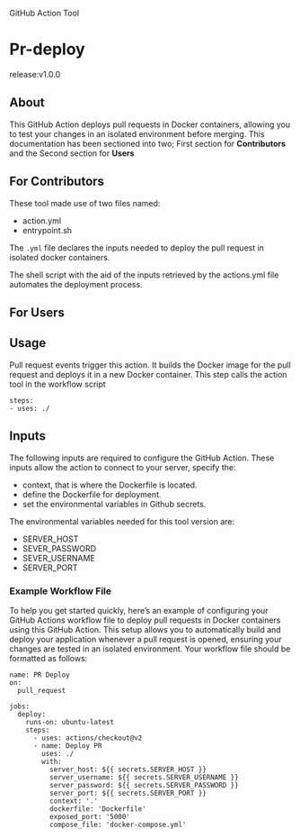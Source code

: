  GitHub Action Tool
 # Pr-deploy
release:v1.0.0

## About
This GitHub Action deploys pull requests in Docker containers, allowing you to test your changes in an isolated environment before merging. This documentation has been sectioned into two; First section for **Contributors** and the Second section for **Users**

**For Contributors**
----------------------------------------------------------------------------------------------------------------------
These tool made use of two files named:
- action.yml
- entrypoint.sh

The `.yml` file declares the inputs needed to deploy the pull request in isolated docker containers. 

The shell script with the aid of the inputs retrieved by the actions.yml file automates the deployment process.

 
 
**For Users**
------------------------------------------------------------------------------------------------------------------
## Usage
Pull request events trigger this action. It builds the Docker image for the pull request and deploys it in a new Docker container. This step calls the action tool in the workflow script
```
steps:
- uses: ./
```
## Inputs
The following inputs are required to configure the GitHub Action. These inputs allow the action to connect to your server, specify the:
- context, that is where the Dockerfile is located.
- define the Dockerfile for deployment.
- set the environmental variables in Github secrets.

The environmental variables needed for this tool version are:
- SERVER_HOST
- SEVER_PASSWORD
- SEVER_USERNAME
- SERVER_PORT

### Example Workflow File
To help you get started quickly, here’s an example of configuring your GitHub Actions workflow file to deploy pull requests in Docker containers using this GitHub Action. This setup allows you to automatically build and deploy your application whenever a pull request is opened, ensuring your changes are tested in an isolated environment.
Your workflow file should be formatted as follows:
```
name: PR Deploy
on:
  pull_request

jobs:
  deploy:
    runs-on: ubuntu-latest
    steps:
      - uses: actions/checkout@v2
      - name: Deploy PR
        uses: ./
        with:
          server_host: ${{ secrets.SERVER_HOST }}
          server_username: ${{ secrets.SERVER_USERNAME }}
          server_password: ${{ secrets.SERVER_PASSWORD }}
          server_port: ${{ secrets.SERVER_PORT }}
          context: '.'
          dockerfile: 'Dockerfile'
          exposed_port: '5000'
          compose_file: 'docker-compose.yml'
```
